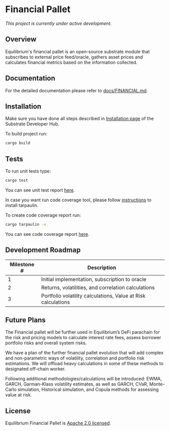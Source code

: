 # Financial Pallet

_This project is currently under active development._

## Overview

Equilibrium's financial pallet is an open-source substrate module that subscribes to external price feed/oracle, gathers asset prices and calculates financial metrics based on the information collected.  

## Documentation

For the detailed documentation please refer to [docs/FINANCIAL.md](docs/FINANCIAL.md).

## Installation

Make sure you have done all steps described in [Installation page](https://substrate.dev/docs/en/knowledgebase/getting-started/) of the Substrate Developer Hub.

To build project run:

```bash
cargo build
```

## Tests

To run unit tests type:

```bash
cargo test
```

You can see unit test report [here](docs/test-report.txt).

In case you want run code coverage tool, please follow [instructions](https://github.com/xd009642/tarpaulin#installation) to install tarpaulin.

To create code coverage report run:

```bash
cargo tarpaulin -v
```

You can see code coverage report [here](docs/tarpaulin-report.html).

## Development Roadmap

| Milestone # | Description |
| --- | --- |
| 1 | Initial implementation, subscription to oracle |
| 2 | Returns, volatilities, and correlation calculations |
| 3 | Portfolio volatility calculations, Value at Risk calculations |

## Future Plans

The Financial pallet will be further used in Equilibrium’s DeFi parachain for the risk and pricing models to calculate interest rate fees, assess borrower portfolio risks and overall system risks. 

We have a plan of the further financial pallet evolution that will add complex and non-parametric ways of volatility, correlation and portfolio risk estimations. We will offload heavy calculations in some of these methods to designated off-chain worker.

Following additional methodologies/calculations will be introduced: EWMA, GARCH, Garman-Klass volatility estimates, as well as GARCH, CVaR, Monte-Carlo simulation, Historical simulation, and Copula methods for assessing value at risk. 


## License

Equilibrium Financial Pallet is [Apache 2.0 licensed](LICENSE).